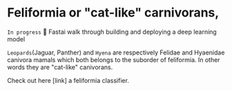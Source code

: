 # Feliformia or "cat-like" carnivorans,
`In progress` :memo: Fastai walk through building and deploying a deep learning model

`Leopards`(Jaguar, Panther) and `Hyena` are respectively  Felidae and Hyaenidae canivora mamals which both belongs to the suborder of feliformia. In other words they are "cat-like" canivorans. 

Check out here [link] a feliformia classifier.
